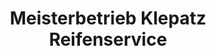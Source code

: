 ---
title: "Meisterbetrieb Klepatz Reifenservice"
url: /torgau/meisterbetrieb-klepatz-reifenservice/
shop: Reifen
---